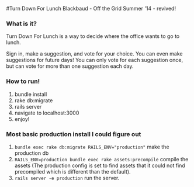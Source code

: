 #Turn Down For Lunch
Blackbaud - Off the Grid Summer '14 - revived!

### What is it?
Turn Down For Lunch is a way to decide where the office wants to go to lunch.

Sign in, make a suggestion, and vote for your choice. You can even make suggestions
for future days! You can only vote for each suggestion once, but can vote for more
than one suggestion each day.

### How to run!
1. bundle install
2. rake db:migrate
3. rails server
4. navigate to localhost:3000
5. enjoy!

### Most basic production install I could figure out
1. `bundle exec rake db:migrate RAILS_ENV="production"` make the production db
2. `RAILS_ENV=production bundle exec rake assets:precompile` compile the assets
(The production config is set to find assets that it could not find precompiled
  which is different than the default).
3. `rails server -e production` run the server.
